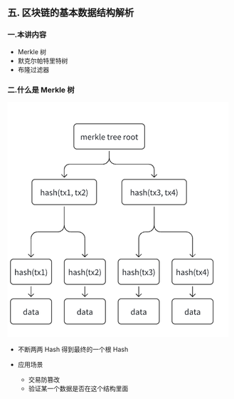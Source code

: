 ## 五. 区块链的基本数据结构解析

### 一.本讲内容

- Merkle 树
- 默克尔帕特里特树
- 布隆过滤器

### 二.什么是 Merkle 树

![Merkletree](imgs/Merkletree.png)

- 不断两两 Hash 得到最终的一个根 Hash

- 应用场景

  - 交易防篡改
  - 验证某一个数据是否在这个结构里面

  
